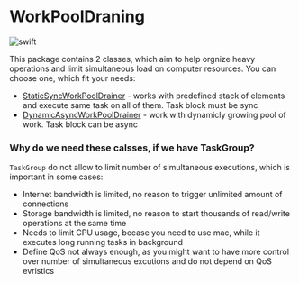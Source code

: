 # WorkPoolDraning
![swift](https://img.shields.io/badge/Swift-5.7-orange.svg)

This package contains 2 classes, which aim to help orgnize heavy operations and limit simultaneous load on computer resources.
You can choose one, which fit your needs:
- [StaticSyncWorkPoolDrainer](Sources/WorkPoolDraning/StaticSyncWorkPoolDrainer.swift) - works with predefined stack of elements and execute same task on all of them. Task block must be sync
- [DynamicAsyncWorkPoolDrainer](Sources/WorkPoolDraning/DynamicAsyncWorkPoolDrainer.swift) - work with dynamicly growing pool of work. Task block can be async

### Why do we need these calsses, if we have TaskGroup? ###
`TaskGroup` do not allow to limit number of simultaneous executions, which is important in some cases:
- Internet bandwidth is limited, no reason to trigger unlimited amount of connections
- Storage bandwidth is limited, no reason to start thousands of read/write operations at the same time
- Needs to limit CPU usage, becase you need to use mac, while it executes long running tasks in background
- Define QoS not always enough, as you might want to have more control over number of simultaneous excutions and do not depend on QoS evristics